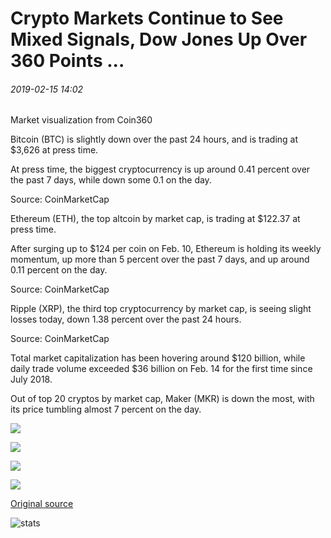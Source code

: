 # Crypto Markets Continue to See Mixed Signals, Dow Jones Up Over 360 Points ...

###### 2019-02-15 14:02

Market visualization from Coin360

Bitcoin (BTC) is slightly down over the past 24 hours, and is trading at $3,626 at press time.

At press time, the biggest cryptocurrency is up around 0.41 percent over the past 7 days, while down some 0.1 on the day.

Source: CoinMarketCap

Ethereum (ETH), the top altcoin by market cap, is trading at $122.37 at press time.

After surging up to $124 per coin on Feb. 10, Ethereum is holding its weekly momentum, up more than 5 percent over the past 7 days, and up around 0.11 percent on the day.

Source: CoinMarketCap

Ripple (XRP), the third top cryptocurrency by market cap, is seeing slight losses today, down 1.38 percent over the past 24 hours.

Source: CoinMarketCap

Total market capitalization has been hovering around $120 billion, while daily trade volume exceeded $36 billion on Feb. 14 for the first time since July 2018.

Out of top 20 cryptos by market cap, Maker (MKR) is down the most, with its price tumbling almost 7 percent on the day.

![](https://s3.cointelegraph.com/storage/uploads/view/eca043aabb69a284e81d11ac4ab52a89.png)

![](https://s3.cointelegraph.com/storage/uploads/view/23fef2b6ef984f6531f9197f15ede8eb.jpeg)

![](https://s3.cointelegraph.com/storage/uploads/view/26f2d77bfcd3d7d461d9c5b29d923246.jpeg)

![](https://s3.cointelegraph.com/storage/uploads/view/722a84d33a519006d8777c34f01e465f.jpeg)

[Original source](https://cointelegraph.com/news/crypto-markets-continue-to-see-mixed-signals-dow-jones-up-over-360-points)

![stats](https://c.statcounter.com/11760860/0/a89fa40b/1/ "stats")